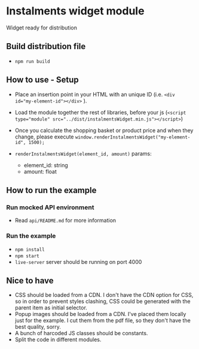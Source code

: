 # Instalments widget module

Widget ready for distribution

## Build distribution file 
* `npm run build`

## How to use - Setup

* Place an insertion point in your HTML with an unique ID (i.e. `<div id="my-element-id"></div>` ).
* Load the module together the rest of libraries, before your js (`<script type="module" src="../dist/instalmentsWidget.min.js"></script>`)
* Once you calculate the shopping basket or product price and when they change, please execute `window.renderInstalmentsWidget("my-element-id", 1500);`
* `renderInstalmentsWidget(element_id, amount)` params:

    * element_id: string
    * amount: float

## How to run the example

### Run mocked API environment
* Read `api/README.md` for more information

### Run the example
* `npm install`
* `npm start`
* `live-server` server should be running on port 4000

## Nice to have

* CSS should be loaded from a CDN. I don't have the CDN option for CSS, so in order to prevent styles clashing, CSS could be generated with the parent item as initial selector.
* Popup images should be loaded from a CDN. I've placed them locally just for the example. I cut them from the pdf file, so they don't have the best quality, sorry.
* A bunch of harcoded JS classes should be constants.
* Split the code in different modules.

